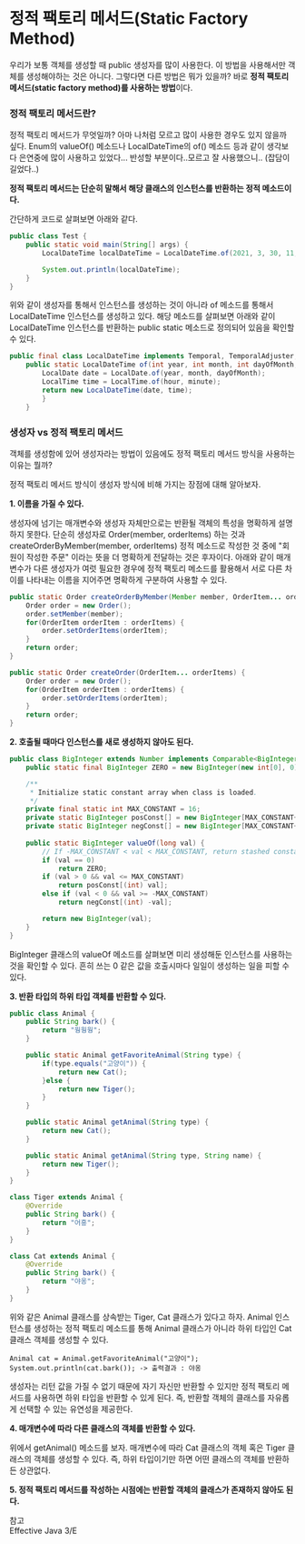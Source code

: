 # 정적 팩토리 메서드(Static Factory Method)

우리가 보통 객체를 생성할 때 public 생성자를 많이 사용한다. 이 방법을 사용해서만 객체를 생성해야하는 것은 아니다. 그렇다면 다른 방법은 뭐가 있을까?
바로 **정적 팩토리 메서드(static factory method)를 사용하는 방법**이다. 

### 정적 팩토리 메서드란?
정적 팩토리 메서드가 무엇일까? 아마 나처럼 모르고 많이 사용한 경우도 있지 않을까 싶다. Enum의 valueOf() 메소드나 LocalDateTime의 of() 메소드 등과 같이 생각보다 은연중에 많이 사용하고 있었다... 반성할 부분이다..모르고 잘 사용했으니..
(잡담이 길었다..)  

**정적 팩토리 메서드는 단순히 말해서 해당 클래스의 인스턴스를 반환하는 정적 메소드이다.** 

간단하게 코드로 살펴보면 아래와 같다. 
```java
public class Test {
    public static void main(String[] args) {
        LocalDateTime localDateTime = LocalDateTime.of(2021, 3, 30, 11, 20);

        System.out.println(localDateTime);
    }
}
```
위와 같이 생성자를 통해서 인스턴스를 생성하는 것이 아니라 of 메소드를 통해서 LocalDateTime 인스턴스를 생성하고 있다. 
해당 메소드를 살펴보면 아래와 같이 LocalDateTime 인스턴스를 반환하는 public static 메소드로 정의되어 있음을 확인할 수 있다. 
```java
public final class LocalDateTime implements Temporal, TemporalAdjuster, ChronoLocalDateTime<LocalDate>, Serializable {
    public static LocalDateTime of(int year, int month, int dayOfMonth, int hour, int minute) {
        LocalDate date = LocalDate.of(year, month, dayOfMonth);
        LocalTime time = LocalTime.of(hour, minute);
        return new LocalDateTime(date, time);
        }
    }
```

### 생성자 vs 정적 팩토리 메서드
객체를 생성함에 있어 생성자라는 방법이 있음에도 정적 팩토리 메서드 방식을 사용하는 이유는 뭘까?  

정적 팩토리 메서드 방식이 생성자 방식에 비해 가지는 장점에 대해 알아보자.

**1. 이름을 가질 수 있다.**  

생성자에 넘기는 매개변수와 생성자 자체만으로는 반환될 객체의 특성을 명확하게 설명하지 못한다.
단순히 생성자로 Order(member, orderItems) 하는 것과 createOrderByMember(member, orderItems) 정적 메소드로 작성한 것 중에 "회원이 작성한 주문" 이라는 뜻을 더 명확하게 전달하는 것은 후자이다.
아래와 같이 매개변수가 다른 생성자가 여럿 필요한 경우에 정적 팩토리 메소드를 활용해서 서로 다른 차이를 나타내는 이름을 지어주면 명확하게 구분하여 사용할 수 있다.
```java
public static Order createOrderByMember(Member member, OrderItem... orderItems) {
    Order order = new Order();
    order.setMember(member);
    for(OrderItem orderItem : orderItems) {
        order.setOrderItems(orderItem);
    }
    return order;
}

public static Order createOrder(OrderItem... orderItems) {
    Order order = new Order();
    for(OrderItem orderItem : orderItems) {
        order.setOrderItems(orderItem);
    }
    return order; 
}
```

**2. 호출될 때마다 인스턴스를 새로 생성하지 않아도 된다.**

```java
public class BigInteger extends Number implements Comparable<BigInteger> {
    public static final BigInteger ZERO = new BigInteger(new int[0], 0);

    /**
     * Initialize static constant array when class is loaded.
     */
    private final static int MAX_CONSTANT = 16;
    private static BigInteger posConst[] = new BigInteger[MAX_CONSTANT+1];
    private static BigInteger negConst[] = new BigInteger[MAX_CONSTANT+1];
    
    public static BigInteger valueOf(long val) {
        // If -MAX_CONSTANT < val < MAX_CONSTANT, return stashed constant
        if (val == 0)
            return ZERO;
        if (val > 0 && val <= MAX_CONSTANT)
            return posConst[(int) val];
        else if (val < 0 && val >= -MAX_CONSTANT)
            return negConst[(int) -val];

        return new BigInteger(val);
    }
}
```
BigInteger 클래스의 valueOf 메소드를 살펴보면 미리 생성해둔 인스턴스를 사용하는 것을 확인할 수 있다. 흔히 쓰는 0 같은 값을 호출시마다 일일이 생성하는 일을 피할 수 있다.

**3. 반환 타입의 하위 타입 객체를 반환할 수 있다.**  
```java
public class Animal {
    public String bark() {
        return "웡웡웡";
    }

    public static Animal getFavoriteAnimal(String type) {
        if(type.equals("고양이")) {
            return new Cat();
        }else {
            return new Tiger();
        }
    }

    public static Animal getAnimal(String type) {
        return new Cat();
    }

    public static Animal getAnimal(String type, String name) {
        return new Tiger();
    }
}

class Tiger extends Animal {
    @Override
    public String bark() {
        return "어흥";
    }
}

class Cat extends Animal {
    @Override
    public String bark() {
        return "야옹";
    }
}
```
위와 같은 Animal 클래스를 상속받는 Tiger, Cat 클래스가 있다고 하자.
Animal 인스턴스를 생성하는 정적 팩토리 메소드를 통해 Animal 클래스가 아니라 하위 타입인 Cat 클래스 객체를 생성할 수 있다. 
```text
Animal cat = Animal.getFavoriteAnimal("고양이");
System.out.println(cat.bark()); -> 출력결과 : 야옹
```
생성자는 리턴 값을 가질 수 없기 때문에 자기 자신만 반환할 수 있지만 정적 팩토리 메서드를 사용하면 하위 타입을 반환할 수 있게 된다.
즉, 반환할 객체의 클래스를 자유롭게 선택할 수 있는 유연성을 제공한다.

**4. 매개변수에 따라 다른 클래스의 객체를 반환할 수 있다.**  

위에서 getAnimal() 메소드를 보자. 매개변수에 따라 Cat 클래스의 객체 혹은 Tiger 클래스의 객체를 생성할 수 있다.
즉, 하위 타입이기만 하면 어떤 클래스의 객체를 반환하든 상관없다.

**5. 정적 팩토리 메서드를 작성하는 시점에는 반환할 객체의 클래스가 존재하지 않아도 된다.**

참고  
Effective Java 3/E
